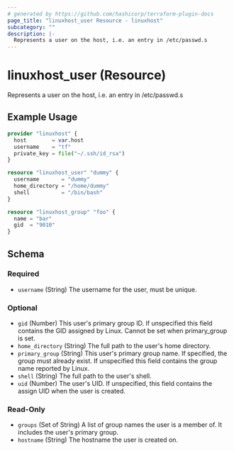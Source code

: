 ```yaml
---
# generated by https://github.com/hashicorp/terraform-plugin-docs
page_title: "linuxhost_user Resource - linuxhost"
subcategory: ""
description: |-
  Represents a user on the host, i.e. an entry in /etc/passwd.s
---
```


# linuxhost_user (Resource)

Represents a user on the host, i.e. an entry in /etc/passwd.s

## Example Usage

```terraform
provider "linuxhost" {
  host        = var.host
  username    = "tf"
  private_key = file("~/.ssh/id_rsa")
}

resource "linuxhost_user" "dummy" {
  username       = "dummy"
  home_directory = "/home/dummy"
  shell          = "/bin/bash"
}

resource "linuxhost_group" "foo" {
  name = "bar"
  gid  = "9010"
}
```

<!-- schema generated by tfplugindocs -->
## Schema

### Required

- `username` (String) The username for the user, must be unique.

### Optional

- `gid` (Number) This user's primary group ID. If unspecified this field contains the GID assigned by Linux. Cannot be set when primary_group is set.
- `home_directory` (String) The full path to the user's home directory.
- `primary_group` (String) This user's primary group name. If specified, the group must already exist. If unspecified this field contains the group name reported by Linux.
- `shell` (String) The full path to the user's shell.
- `uid` (Number) The user's UID. If unspecified, this field contains the assign UID when the user is created.

### Read-Only

- `groups` (Set of String) A list of group names the user is a member of. It includes the user's primary group.
- `hostname` (String) The hostname the user is created on.
